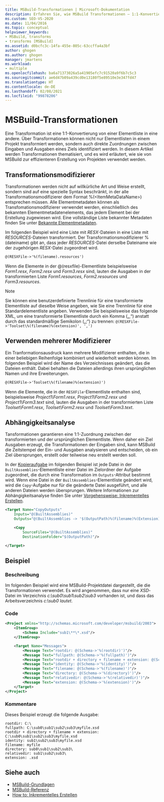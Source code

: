 ```yaml
---
title: MSBuild-Transformationen | Microsoft-Dokumentation
description: Erfahren Sie, wie MSBuild Transformationen – 1:1-Konvertierungen einer Elementliste in eine andere – verwendet, um für eine effizientere Projekterstellung zu sorgen.
ms.custom: SEO-VS-2020
ms.date: 11/04/2016
ms.topic: conceptual
helpviewer_keywords:
- MSBuild, transforms
- transforms [MSBuild]
ms.assetid: d0bcfc3c-14fa-455e-805c-63ccffa4a3bf
author: ghogen
ms.author: ghogen
manager: jmartens
ms.workload:
- multiple
ms.openlocfilehash: ba6a71373026a5a41905efc7c91520a9f6b7c5c3
ms.sourcegitcommit: ae6d47b09a439cd0e13180f5e89510e3e347fd47
ms.translationtype: HT
ms.contentlocale: de-DE
ms.lasthandoff: 02/08/2021
ms.locfileid: "99878206"
---
```

# <a name="msbuild-transforms"></a>MSBuild-Transformationen

Eine Transformation ist eine 1:1-Konvertierung von einer Elementliste in eine andere. Über Transformationen können nicht nur Elementlisten in einem Projekt transformiert werden, sondern auch direkte Zuordnungen zwischen Eingaben und Ausgaben eines Ziels identifiziert werden. In diesem Artikel werden Transformationen thematisiert, und es wird erläutert, wie sie von MSBuild zur effizienteren Erstellung von Projekten verwendet werden.

## <a name="transform-modifiers"></a>Transformationsmodifizierer

Transformationen werden nicht auf willkürliche Art und Weise erstellt, sondern sind auf eine spezielle Syntax beschränkt, in der alle Transformationsmodifizierer dem Format %(\<ItemMetaDataName>) entsprechen müssen. Alle Elementmetadaten können als Transfomationsmodifizierer verwendet werden, einschließlich des bekannten Elementmetadatenelements, das jedem Element bei der Erstellung zugewiesen wird. Eine vollständige Liste bekannter Metadaten finden Sie unter [Bekannte Elementmetadaten](../msbuild/msbuild-well-known-item-metadata.md).

Im folgenden Beispiel wird eine Liste mit *RESX*-Dateien in eine Liste mit *RESOURCES*-Dateien transformiert. Der Transformationsmodifizierer %(dateiname) gibt an, dass jeder *RESOURCES*-Datei derselbe Dateiname wie der zugehörigen *RESX*-Datei zugeordnet wird.

```xml
@(RESXFile->'%(filename).resources')
```

Wenn die Elemente in der @(resxfile)-Elementliste beispielsweise *Form1.resx*, *Form2.resx* und *Form3.resx* sind, lauten die Ausgaben in der transformierten Liste *Form1.resources*, *Form2.resources* und *Form3.resources*.

> [!NOTE]
> Sie können eine benutzerdefinierte Trennlinie für eine transformierte Elementliste auf dieselbe Weise angeben, wie Sie eine Trennlinie für eine Standardelementliste angeben. Verwenden Sie beispielsweise das folgende XML, um eine transformierte Elementliste durch ein Komma („,“) anstatt durch das standardmäßige Semikolon („;“) zu trennen: `@(RESXFile->'Toolset\%(filename)%(extension)', ',')`

## <a name="use-multiple-modifiers"></a>Verwenden mehrerer Modifizierer

 Ein Tranformationsausdruck kann mehrere Modifizierer enthalten, die in einer beliebigen Reihenfolge kombiniert und wiederholt werden können. Im folgenden Beispiel wird der Name des Verzeichnisses geändert, das die Dateien enthält. Dabei behalten die Dateien allerdings ihren ursprünglichen Namen und ihre Erweiterungen.

```xml
@(RESXFile->'Toolset\%(filename)%(extension)')
```

 Wenn die Elemente, die in der `RESXFile`-Elementliste enthalten sind, beispielsweise *Project1\Form1.resx*, *Project1\Form2.resx* und *Project1\Form3.text* sind, lauten die Ausgaben in der transformierten Liste *Toolset\Form1.resx*, *Toolset\Form2.resx* und *Toolset\Form3.text*.

## <a name="dependency-analysis"></a>Abhängigkeitsanalyse

 Tansformationen garantieren eine 1:1-Zuordnung zwischen der transformierten und der ursprünglichen Elementliste. Wenn daher ein Ziel Ausgaben erzeugt, die Transformationen der Eingaben sind, kann MSBuild die Zeitstempel der Ein- und Ausgaben analysieren und entscheiden, ob ein Ziel übersprungen, erstellt oder teilweise neu erstellt werden soll.

 In der [Kopieraufgabe](../msbuild/copy-task.md) im folgenden Beispiel ist jede Datei in der `BuiltAssemblies`-Elementliste einer Datei im Zielordner der Aufgabe zugeordnet, die durch eine Transformation im `Outputs`-Attribut bestimmt wird. Wenn eine Datei in der `BuiltAssemblies`-Elementliste geändert wird, wird die `Copy`-Aufgabe nur für die geänderte Datei ausgeführt, und alle anderen Dateien werden übersprungen. Weitere Informationen zur Abhängigkeitsanalyse finden Sie unter [Vorgehensweise: Inkrementelles Erstellen](../msbuild/how-to-build-incrementally.md).

```xml
<Target Name="CopyOutputs"
    Inputs="@(BuiltAssemblies)"
    Outputs="@(BuiltAssemblies -> '$(OutputPath)%(Filename)%(Extension)')">

    <Copy
        SourceFiles="@(BuiltAssemblies)"
        DestinationFolder="$(OutputPath)"/>

</Target>
```

## <a name="example"></a>Beispiel

### <a name="description"></a>Beschreibung

 Im folgenden Beispiel wird eine MSBuild-Projektdatei dargestellt, die die Transformationen verwendet. Es wird angenommen, dass nur eine *XSD*-Datei im Verzeichnis *c:\sub0\sub1\sub2\sub3* vorhanden ist, und dass das Arbeitsverzeichnis *c:\sub0 lautet*.

### <a name="code"></a>Code

```xml
<Project xmlns="http://schemas.microsoft.com/developer/msbuild/2003">
    <ItemGroup>
        <Schema Include="sub1\**\*.xsd"/>
    </ItemGroup>

    <Target Name="Messages">
        <Message Text="rootdir: @(Schema->'%(rootdir)')"/>
        <Message Text="fullpath: @(Schema->'%(fullpath)')"/>
        <Message Text="rootdir + directory + filename + extension: @(Schema->'%(rootdir)%(directory)%(filename)%(extension)')"/>
        <Message Text="identity: @(Schema->'%(identity)')"/>
        <Message Text="filename: @(Schema->'%(filename)')"/>
        <Message Text="directory: @(Schema->'%(directory)')"/>
        <Message Text="relativedir: @(Schema->'%(relativedir)')"/>
        <Message Text="extension: @(Schema->'%(extension)')"/>
    </Target>
</Project>
```

### <a name="comments"></a>Kommentare

 Dieses Beispiel erzeugt die folgende Ausgabe:

```
rootdir: C:\
fullpath: C:\sub0\sub1\sub2\sub3\myfile.xsd
rootdir + directory + filename + extension: C:\sub0\sub1\sub2\sub3\myfile.xsd
identity: sub1\sub2\sub3\myfile.xsd
filename: myfile
directory: sub0\sub1\sub2\sub3\
relativedir: sub1\sub2\sub3\
extension: .xsd
```

## <a name="see-also"></a>Siehe auch

- [MSBuild-Grundlagen](../msbuild/msbuild-concepts.md)
- [MSBuild-Referenz](../msbuild/msbuild-reference.md)
- [How to: Inkrementelles Erstellen](../msbuild/how-to-build-incrementally.md)
